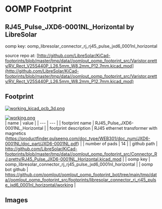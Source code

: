 # OOMP Footprint  
## RJ45_Pulse_JXD6-0001NL_Horizontal  by LibreSolar  
  
oomp key: oomp_libresolar_connector_rj_rj45_pulse_jxd6_0001nl_horizontal  
  
source repo at: [http://github.com/LibreSolar/KiCad-footprints/blob/master/tmp/data//oomlout_oomp_footprint_src/Varistor.pretty/RV_Rect_V25S440P_L26.5mm_W8.2mm_P12.7mm.kicad_mod](http://github.com/LibreSolar/KiCad-footprints/blob/master/tmp/data//oomlout_oomp_footprint_src/Varistor.pretty/RV_Rect_V25S440P_L26.5mm_W8.2mm_P12.7mm.kicad_mod)  
## Footprint  
  
[![working_kicad_pcb_3d.png](working_kicad_pcb_3d_600.png)](working_kicad_pcb_3d.png)  
  
[![working.png](working_600.png)](working.png)  
| name | value | 
| --- | --- | 
| footprint name | RJ45_Pulse_JXD6-0001NL_Horizontal | 
| footprint description | RJ45 ethernet transformer with magnetics (https://productfinder.pulseeng.com/doc_type/WEB301/doc_num/JXD6-0001NL/doc_part/JXD6-0001NL.pdf) | 
| number of pads | 14 | 
| github path | http://github.com/LibreSolar/KiCad-footprints/blob/master/tmp/data//oomlout_oomp_footprint_src/Connector_RJ.pretty/RJ45_Pulse_JXD6-0001NL_Horizontal.kicad_mod | 
| oomp key | oomp_libresolar_connector_rj_rj45_pulse_jxd6_0001nl_horizontal | 
| oomp bot github | https://github.com/oomlout/oomlout_oomp_footprint_bot/tree/main/tmp/data//oomlout_oomp_footprint_src/footprints/libresolar_connector_rj_rj45_pulse_jxd6_0001nl_horizontal/working | 
## Images  
